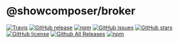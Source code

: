 # @showcomposer/broker
[![Travis](https://img.shields.io/travis/com/ShowComposer/broker.svg)](https://travis-ci.com/ShowComposer/broker)
[![GitHub release](https://img.shields.io/github/release/ShowComposer/broker.svg)](https://github.com/ShowComposer/broker)
[![npm](https://img.shields.io/npm/v/@showcomposer/broker.svg)](https://www.npmjs.com/package/@showcomposer/broker)
[![GitHub issues](https://img.shields.io/github/issues/ShowComposer/broker.svg)](https://github.com/ShowComposer/broker/issues)
[![GitHub stars](https://img.shields.io/github/stars/ShowComposer/broker.svg)](https://github.com/ShowComposer/broker/stargazers)
[![GitHub license](https://img.shields.io/github/license/ShowComposer/broker.svg)](https://github.com/ShowComposer/broker/blob/master/LICENSE)
[![Github All Releases](https://img.shields.io/github/downloads/ShowComposer/broker/total.svg)](https://github.com/ShowComposer/broker)
[![npm](https://img.shields.io/npm/dt/@showcomposer/broker.svg)](https://github.com/ShowComposer/broker)

